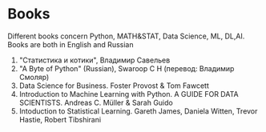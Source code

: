 # Books
Different books concern Python, MATH&STAT, Data Science, ML, DL,AI. Books are both in English and Russian

1. "Статистика и котики", Владимир Савельев
2. "A Byte of Python" (Russian), Swaroop C H (перевод: Владимир Смоляр)
3. Data Science for Business. Foster Provost & Tom Fawcett
4. Introduction to Machine Learning with Python. A GUIDE FOR DATA SCIENTISTS. Andreas C. Müller & Sarah Guido
5. Intoduction to Statistical Learning. Gareth James, Daniela Witten, Trevor Hastie, Robert Tibshirani
